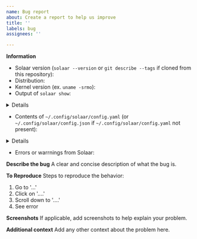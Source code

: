 ```yaml
---
name: Bug report
about: Create a report to help us improve
title: ''
labels: bug
assignees: ''

---
```


**Information**
<!-- Make sure that your issue is not one of the known issues in the
     Solaar documentation at https://pwr-solaar.github.io/Solaar/ -->
<!-- Make sure that Solaar's udev rule is running by executing
     `ls -l /dev/hidraw*` and looking for + as the last character of the permissions. -->
<!-- Do not bother opening an issue for a version older than 1.1.14.
     Upgrade to the current version and see if your issue persists. -->
<!-- If you are not running the current version of Solaar,
     strongly consider upgrading to the current version. -->
<!-- Note that some distributions have very old versions of Solaar
     as their default version.  -->

- Solaar version (`solaar --version` or `git describe --tags` if cloned from this repository):
- Distribution:
- Kernel version (ex. `uname -srmo`):
- Output of `solaar show`:

<details>

```
SOLAAR SHOW OUTPUT HERE
```
</details>

- Contents of `~/.config/solaar/config.yaml` (or `~/.config/solaar/config.json` if `~/.config/solaar/config.yaml` not present):

<details>

```
CONTENTS HERE
```
</details>


- Errors or warrnings from Solaar:
<!-- Under normal operation Solaar keeps a log of warning and error messages
in ~/.tmp while it is running, as a file starting with 'Solaar'.
If this file is not available or does not have useful information you can
run Solaar as `solaar -ddd`, after killing any running Solaar processes to
have Solaar log debug, informational, warning, and error messages to stdout. -->


**Describe the bug**
A clear and concise description of what the bug is.

**To Reproduce**
Steps to reproduce the behavior:
1. Go to '...'
2. Click on '....'
3. Scroll down to '....'
4. See error

**Screenshots**
If applicable, add screenshots to help explain your problem.

**Additional context**
Add any other context about the problem here.
